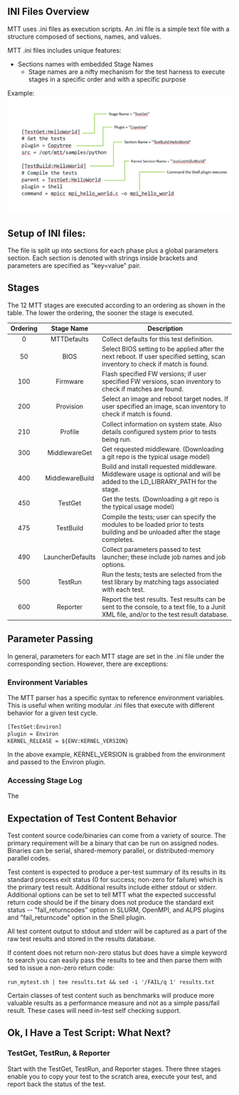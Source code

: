 INI Files Overview
----------
MTT uses .ini files as execution scripts. An .ini file is a simple text file with a structure composed of sections, names, and values.

MTT .ini files includes unique features:
 - Sections names with embedded Stage Names
     - Stage names are a nifty mechanism for the test harness to execute stages in a specific order and with a specific purpose

Example:
![](../assets/images/ini_struct.png) 

Setup of INI files:
---
The file is split up into sections for each phase plus a global parameters section. Each section is denoted with strings inside brackets and parameters are specified as "key=value" pair.

Stages
---
The 12 MTT stages are executed according to an ordering as shown in the table. The lower the ordering, the sooner the stage is executed.

|Ordering | Stage Name       | Description                                                                                                                                |
| :-----: | :--------------: | ------------------------------------------------------------------------------------------------------------------------------------------ |
| 0       | MTTDefaults      | Collect defaults for this test definition.                                                                                                 | 
| 50      | BIOS             | Select BIOS setting to be applied after the next reboot. If user specified setting, scan inventory to check if match is found.             |
| 100     | Firmware         | Flash specified FW versions; if user specified FW versions, scan inventory to check if matches are found.                                  |
| 200     | Provision        | Select an image and reboot target nodes. If user specified an image, scan inventory to check if match is found.                            | 
| 210     | Profile          | Collect information on system state. Also details configured system prior to tests being run.                                              |
| 300     | MiddlewareGet    | Get requested middleware. (Downloading a git repo is the typical usage model)                                                              |
| 400     | MiddlewareBuild  | Build and install requested middleware. Middleware usage is optional and will be added to the LD_LIBRARY_PATH for the stage.               |
| 450     | TestGet          | Get the tests. (Downloading a git repo is the typical usage model)                                                                         |
| 475     | TestBuild        | Compile the tests; user can specify the modules to be loaded prior to tests building and be unloaded after the stage completes.            | 
| 490     | LauncherDefaults | Collect parameters passed to test launcher; these include job names and job options.                                                       | 
| 500     | TestRun          | Run the tests; tests are selected from the test library by matching tags associated with each test.                                        | 
| 600     | Reporter         | Report the test results. Test results can be sent to the console, to a text file, to a Junit XML file, and/or to the test result database. |

Parameter Passing
---
In general, parameters for each MTT stage are set in the .ini file under the corresponding section. However, there are exceptions:

### Environment Variables
The MTT parser has a specific syntax to reference environment variables. This is useful when writing modular .ini files that execute with different behavior for a given test cycle. 
```
[TestGet:Environ]
plugin = Environ
KERNEL_RELEASE = ${ENV:KERNEL_VERSION}
```
In the above example, KERNEL_VERSION is grabbed from the environment and passed to the Environ plugin.

### Accessing Stage Log
The 

Expectation of Test Content Behavior
---
Test content source code/binaries can come from a variety of source. The primary requirement will be a binary that can be run on assigned nodes. Binaries can be serial, shared-memory parallel, or distributed-memory parallel codes.

Test content is expected to produce a per-test summary of its results in its standard process exit status (0 for success; non-zero for failure) which is the primary test result. Additional results include either stdout or stderr. Additional options can be set to tell MTT what the expected successful return code should be if the binary does not produce the standard exit status -- "fail_returncodes" option in SLURM, OpenMPI, and ALPS plugins and "fail_returncode" option in the Shell plugin.

All test content output to stdout and stderr will be captured as a part of the raw test results and stored in the results database.

If content does not return non-zero status but does have a simple keyword to search you can easily pass the results to tee and then parse them with sed to issue a non-zero return code:

``run_mytest.sh | tee results.txt && sed -i '/FAIL/q 1' results.txt``

Certain classes of test content such as benchmarks will produce more valuable results as a performance measure and not as a simple pass/fail result. These cases will need in-test self checking support.

Ok, I Have a Test Script: What Next?
---
### TestGet, TestRun, & Reporter
Start with the TestGet, TestRun, and Reporter stages. There three stages enable you to copy your test to the scratch area, execute your test, and report back the status of the test.
